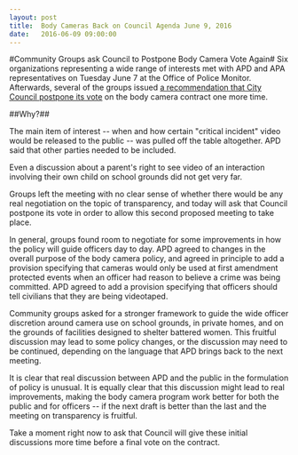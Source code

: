 ```yaml
---
layout: post
title:  Body Cameras Back on Council Agenda June 9, 2016
date:   2016-06-09 09:00:00
---
```


#Community Groups ask Council to Postpone Body Camera Vote Again#
Six organizations representing a wide range of interests met with APD and APA representatives on Tuesday June 7 at the Office of Police Monitor. Afterwards, several of the groups issued [a recommendation that City Council postpone its vote](/documents/Community_release_APD_body_cam_060816.pdf) on the body camera contract one more time.

##Why?##

The main item of interest -- when and how certain "critical incident" video would be released to the public -- was pulled off the table altogether. APD said that other parties needed to be included. 

Even a discussion about a parent's right to see video of an interaction involving their own child on school grounds did not get very far. 

Groups left the meeting with no clear sense of whether there would be any real negotiation on the topic of transparency, and today will ask that Council postpone its vote in order to allow this second proposed meeting to take place.

In general, groups found room to negotiate for some improvements in how the policy will guide officers day to day. APD agreed to changes in the overall purpose of the body camera policy, and agreed in principle to add a provision specifying that cameras would only be used at first amendment protected events when an officer had reason to believe a crime was being committed. APD agreed to add a provision specifying that officers should tell civilians that they are being videotaped.

Community groups asked for a stronger framework to guide the wide officer discretion around camera use on school grounds, in private homes, and on the grounds of facilities designed to shelter battered women. This fruitful discussion may lead to some policy changes, or the discussion may need to be continued, depending on the language that APD brings back to the next meeting.

It is clear that real discussion between APD and the public in the formulation of policy is unusual. It is equally clear that this discussion might lead to real improvements, making the body camera program work better for both the public and for officers -- if the next draft is better than the last and the meeting on transparency is fruitful. 

Take a moment right now to ask that Council will give these initial discussions more time before a final vote on the contract. 

